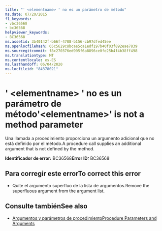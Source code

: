 ```yaml
---
title: "' <elementname> ' no es un parámetro de método"
ms.date: 07/20/2015
f1_keywords:
- vbc36568
- bc36568
helpviewer_keywords:
- BC36568
ms.assetid: 3b40142f-b66f-4788-b156-cb97dfed45ee
ms.openlocfilehash: 65c5629c8bcae5ca1edf197b40f03f892eae7839
ms.sourcegitcommit: f8c270376ed905f6a8896ce0fe25b4f4b38ff498
ms.translationtype: MT
ms.contentlocale: es-ES
ms.lasthandoff: 06/04/2020
ms.locfileid: "84378021"
---
```

# <a name="elementname-is-not-a-method-parameter"></a><span data-ttu-id="4dc64-102">' \<elementname> ' no es un parámetro de método</span><span class="sxs-lookup"><span data-stu-id="4dc64-102">'\<elementname>' is not a method parameter</span></span>
<span data-ttu-id="4dc64-103">Una llamada a procedimiento proporciona un argumento adicional que no está definido por el método.</span><span class="sxs-lookup"><span data-stu-id="4dc64-103">A procedure call supplies an additional argument that is not defined by the method.</span></span>  
  
 <span data-ttu-id="4dc64-104">**Identificador de error:** BC36568</span><span class="sxs-lookup"><span data-stu-id="4dc64-104">**Error ID:** BC36568</span></span>  
  
## <a name="to-correct-this-error"></a><span data-ttu-id="4dc64-105">Para corregir este error</span><span class="sxs-lookup"><span data-stu-id="4dc64-105">To correct this error</span></span>  
  
- <span data-ttu-id="4dc64-106">Quite el argumento superfluo de la lista de argumentos.</span><span class="sxs-lookup"><span data-stu-id="4dc64-106">Remove the superfluous argument from the argument list.</span></span>  
  
## <a name="see-also"></a><span data-ttu-id="4dc64-107">Consulte también</span><span class="sxs-lookup"><span data-stu-id="4dc64-107">See also</span></span>

- [<span data-ttu-id="4dc64-108">Argumentos y parámetros de procedimiento</span><span class="sxs-lookup"><span data-stu-id="4dc64-108">Procedure Parameters and Arguments</span></span>](../programming-guide/language-features/procedures/procedure-parameters-and-arguments.md)
